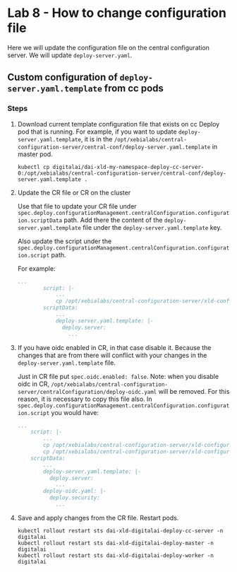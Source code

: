 
# Lab 8 - How to change configuration file

Here we will update the configuration file on the central configuration server. We will update `deploy-server.yaml`.

## Custom configuration of `deploy-server.yaml.template` from cc pods

### Steps

1. Download current template configuration file that exists on cc Deploy pod that is running.
   For example, if you want to update `deploy-server.yaml.template`, it is in the 
   `/opt/xebialabs/central-configuration-server/central-conf/deploy-server.yaml.template` in master pod.

    ```shell
    kubectl cp digitalai/dai-xld-my-namespace-deploy-cc-server-0:/opt/xebialabs/central-configuration-server/central-conf/deploy-server.yaml.template .
    ```

2. Update the CR file or CR on the cluster

   Use that file to update your CR file under `spec.deploy.configurationManagement.centralConfiguration.configuration.scriptData` path. Add there the content of the `deploy-server.yaml.template` file under the `deploy-server.yaml.template` key.

   Also update the script under the `spec.deploy.configurationManagement.centralConfiguration.configuration.script` path.

   For example:

    ```yaml
    ...
            script: |-
                ...
                cp /opt/xebialabs/central-configuration-server/xld-configuration-management/deploy-server.yaml.template /opt/xebialabs/central-configuration-server/central-conf/deploy-server.yaml.template && echo "Changing the deploy-server.yaml.template";
            scriptData:
                ...
                deploy-server.yaml.template: |-
                  deploy.server:
                    ...
    ```

3. If you have oidc enabled in CR, in that case disable it. Because the changes that are from there will conflict with your changes in the `deploy-server.yaml.template` file.

    Just in CR file put `spec.oidc.enabled: false`.
    Note: when you disable oidc in CR, `/opt/xebialabs/central-configuration-server/centralConfiguration/deploy-oidc.yaml` will be removed. For this reason, it is necessary to copy this file also. In `spec.deploy.configurationManagement.centralConfiguration.configuration.script` you would have:

    ```yaml
    ...
        script: |-
            ...
            cp /opt/xebialabs/central-configuration-server/xld-configuration-management/deploy-server.yaml.template /opt/xebialabs/central-configuration-server/central-conf/deploy-server.yaml.template && echo "Changing the deploy-server.yaml.template";
            cp /opt/xebialabs/central-configuration-server/xld-configuration-management/deploy-oidc.yaml /opt/xebialabs/central-configuration-server/centralConfiguration/deploy-oidc.yaml && echo "Changing the deploy-oidc.yaml";
        scriptData:
            ...
            deploy-server.yaml.template: |-
              deploy.server:
                ...
            deploy-oidc.yaml: |-
              deploy.security:
                ...
    ```

4. Save and apply changes from the CR file. Restart pods.

    ```shell
    kubectl rollout restart sts dai-xld-digitalai-deploy-cc-server -n digitalai
    kubectl rollout restart sts dai-xld-digitalai-deploy-master -n digitalai
    kubectl rollout restart sts dai-xld-digitalai-deploy-worker -n digitalai
    ```
